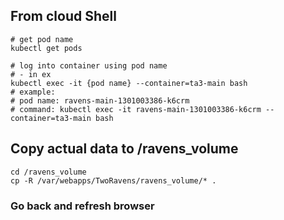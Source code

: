 
## From cloud Shell

```
# get pod name
kubectl get pods

# log into container using pod name
# - in ex
kubectl exec -it {pod name} --container=ta3-main bash
# example:
# pod name: ravens-main-1301003386-k6crm
# command: kubectl exec -it ravens-main-1301003386-k6crm --container=ta3-main bash
```

## Copy actual data to /ravens_volume

```
cd /ravens_volume
cp -R /var/webapps/TwoRavens/ravens_volume/* .
```

### Go back and refresh browser
